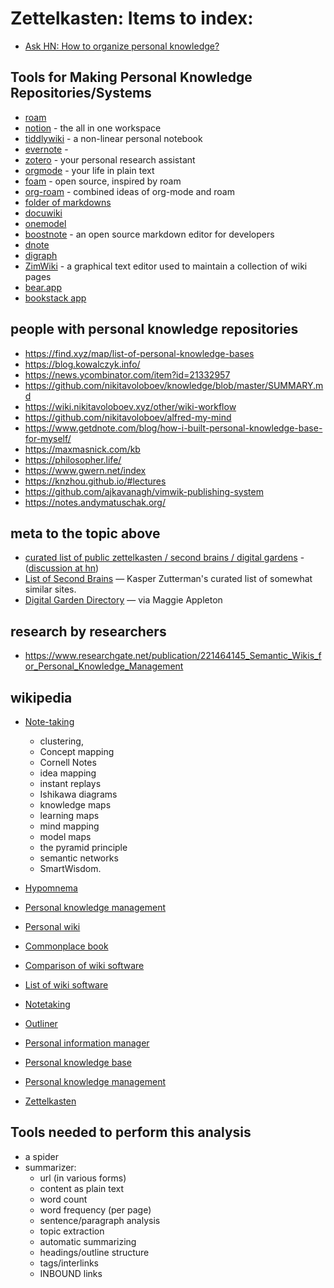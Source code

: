 # Zettelkasten: Items to index:

- [Ask HN: How to organize personal knowledge?](https://news.ycombinator.com/item?id=17892731)

## Tools for Making Personal Knowledge Repositories/Systems

- [roam](https://roamresearch.com/)
- [notion](https://www.notion.so/) - the all in one workspace
- [tiddlywiki](https://tiddlywiki.com/) - a non-linear personal notebook
- [evernote](https://evernote.com/) - 
- [zotero](https://zotero.org) - your personal research assistant
- [orgmode](https://orgmode.org/) - your life in plain text
- [foam](https://foambubble.github.io/foam/) - open source, inspired by roam
- [org-roam](https://www.orgroam.com/) - combined ideas of org-mode and roam
- [folder of markdowns](https://til.secretgeek.net)
- [docuwiki](https://www.dokuwiki.org/dokuwiki)
- [onemodel](http://onemodel.org/1/e-9223372036854618119.html)
- [boostnote](https://boostnote.io/) - an open source markdown editor for developers
- [dnote](https://github.com/dnote/dnote)
- [digraph](https://digraph.app/)
- [ZimWiki](https://zim-wiki.org/) - a graphical text editor used to maintain a collection of wiki pages
- [bear.app](https://bear.app)
- [bookstack app](https://www.bookstackapp.com/)

## people with personal knowledge repositories

 - https://find.xyz/map/list-of-personal-knowledge-bases
 - https://blog.kowalczyk.info/
 - https://news.ycombinator.com/item?id=21332957
 - https://github.com/nikitavoloboev/knowledge/blob/master/SUMMARY.md
 - https://wiki.nikitavoloboev.xyz/other/wiki-workflow
 - https://github.com/nikitavoloboev/alfred-my-mind
 - https://www.getdnote.com/blog/how-i-built-personal-knowledge-base-for-myself/
 - https://maxmasnick.com/kb
 - https://philosopher.life/
 - https://www.gwern.net/index
 - https://knzhou.github.io/#lectures
 - https://github.com/ajkavanagh/vimwik-publishing-system
 - https://notes.andymatuschak.org/

## meta to the topic above

 - [curated list of public zettelkasten / second brains / digital gardens](https://github.com/KasperZutterman/Second-Brain) - ([discussion at hn](https://news.ycombinator.com/item?id=23383333))
 - [List of Second Brains](https://github.com/KasperZutterman/Second-Brain#second-brain) &mdash; Kasper Zutterman's curated list of somewhat similar sites.
 - [Digital Garden Directory](https://github.com/MaggieAppleton/digital-gardeners/#digital-garden-directory) &mdash; via Maggie Appleton


## research by researchers

- https://www.researchgate.net/publication/221464145_Semantic_Wikis_for_Personal_Knowledge_Management

## wikipedia

 - [Note-taking](https://en.wikipedia.org/wiki/Note-taking)
   - clustering,
   - Concept mapping
   - Cornell Notes
   - idea mapping
   - instant replays
   - Ishikawa diagrams
   - knowledge maps
   - learning maps
   - mind mapping
   - model maps
   - the pyramid principle
   - semantic networks
   - SmartWisdom.

 - [Hypomnema](https://en.wikipedia.org/wiki/Hypomnema) 
 - [Personal knowledge management](https://en.wikipedia.org/wiki/Personal_knowledge_management)
 - [Personal wiki](https://en.wikipedia.org/wiki/Personal_wiki)
 - [Commonplace book](https://en.wikipedia.org/wiki/Commonplace_book)
 - [Comparison of wiki software](https://en.wikipedia.org/wiki/Comparison_of_wiki_software)
 - [List of wiki software](https://en.wikipedia.org/wiki/List_of_wiki_software)
 - [Notetaking](https://en.wikipedia.org/wiki/Notetaking)
 - [Outliner](https://en.wikipedia.org/wiki/Outliner)
 - [Personal information manager](https://en.wikipedia.org/wiki/Personal_information_manager)
 - [Personal knowledge base](https://en.wikipedia.org/wiki/Personal_knowledge_base)
 - [Personal knowledge management](https://en.wikipedia.org/wiki/Personal_knowledge_management)
 - [Zettelkasten](https://en.wikipedia.org/wiki/Zettelkasten)



## Tools needed to perform this analysis

- a spider
- summarizer:
	- url (in various forms)
	- content as plain text
	- word count
	- word frequency (per page)
	- sentence/paragraph analysis
	- topic extraction
	- automatic summarizing
	- headings/outline structure
	- tags/interlinks
	- INBOUND links

